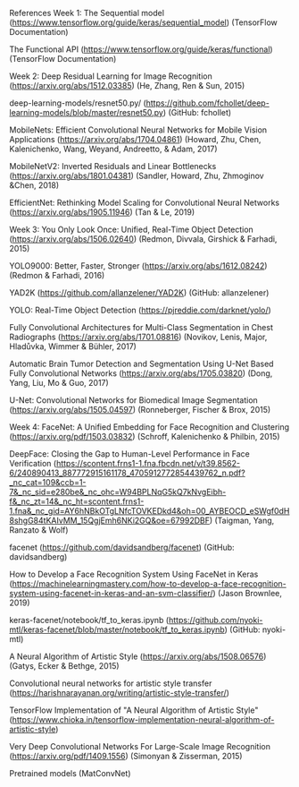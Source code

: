 References
Week 1:
The Sequential model (https://www.tensorflow.org/guide/keras/sequential_model)
 (TensorFlow Documentation)

The Functional API (https://www.tensorflow.org/guide/keras/functional)
 (TensorFlow Documentation)

Week 2:
Deep Residual Learning for Image Recognition (https://arxiv.org/abs/1512.03385)
 (He, Zhang, Ren & Sun, 2015)

deep-learning-models/resnet50.py/ (https://github.com/fchollet/deep-learning-models/blob/master/resnet50.py)
 (GitHub: fchollet)

MobileNets: Efficient Convolutional Neural Networks for Mobile Vision Applications (https://arxiv.org/abs/1704.04861)
 (Howard, Zhu, Chen, Kalenichenko, Wang, Weyand, Andreetto, & Adam, 2017)

MobileNetV2: Inverted Residuals and Linear Bottlenecks (https://arxiv.org/abs/1801.04381)
 (Sandler, Howard, Zhu, Zhmoginov &Chen, 2018)

EfficientNet: Rethinking Model Scaling for Convolutional Neural Networks (https://arxiv.org/abs/1905.11946)
 (Tan & Le, 2019)

Week 3:
You Only Look Once: Unified, Real-Time Object Detection (https://arxiv.org/abs/1506.02640)
 (Redmon, Divvala, Girshick & Farhadi, 2015)

YOLO9000: Better, Faster, Stronger (https://arxiv.org/abs/1612.08242)
 (Redmon & Farhadi, 2016)

YAD2K (https://github.com/allanzelener/YAD2K)
 (GitHub: allanzelener)

YOLO: Real-Time Object Detection (https://pjreddie.com/darknet/yolo/)

Fully Convolutional Architectures for Multi-Class Segmentation in Chest Radiographs (https://arxiv.org/abs/1701.08816)
 (Novikov, Lenis, Major, Hladůvka, Wimmer & Bühler, 2017)

Automatic Brain Tumor Detection and Segmentation Using U-Net Based Fully Convolutional Networks (https://arxiv.org/abs/1705.03820)
 (Dong, Yang, Liu, Mo & Guo, 2017)

U-Net: Convolutional Networks for Biomedical Image Segmentation (https://arxiv.org/abs/1505.04597)
 (Ronneberger, Fischer & Brox, 2015)

Week 4:
FaceNet: A Unified Embedding for Face Recognition and Clustering (https://arxiv.org/pdf/1503.03832)
 (Schroff, Kalenichenko & Philbin, 2015)

DeepFace: Closing the Gap to Human-Level Performance in Face Verification (https://scontent.frns1-1.fna.fbcdn.net/v/t39.8562-6/240890413_887772915161178_4705912772854439762_n.pdf?_nc_cat=109&ccb=1-7&_nc_sid=e280be&_nc_ohc=W94BPLNqG5kQ7kNvgEibh-f&_nc_zt=14&_nc_ht=scontent.frns1-1.fna&_nc_gid=AY6hNBkOTgLNfcTOVKEDkd4&oh=00_AYBEOCD_eSWgf0dH8shgG84tKAIvMM_15QgjEmh6NKi2GQ&oe=67992DBF)
 (Taigman, Yang, Ranzato & Wolf)

facenet (https://github.com/davidsandberg/facenet)
 (GitHub: davidsandberg)

How to Develop a Face Recognition System Using FaceNet in Keras (https://machinelearningmastery.com/how-to-develop-a-face-recognition-system-using-facenet-in-keras-and-an-svm-classifier/)
 (Jason Brownlee, 2019)

keras-facenet/notebook/tf_to_keras.ipynb (https://github.com/nyoki-mtl/keras-facenet/blob/master/notebook/tf_to_keras.ipynb)
 (GitHub: nyoki-mtl)

A Neural Algorithm of Artistic Style (https://arxiv.org/abs/1508.06576)
 (Gatys, Ecker & Bethge, 2015)

Convolutional neural networks for artistic style transfer (https://harishnarayanan.org/writing/artistic-style-transfer/)

TensorFlow Implementation of "A Neural Algorithm of Artistic Style" (https://www.chioka.in/tensorflow-implementation-neural-algorithm-of-artistic-style)

Very Deep Convolutional Networks For Large-Scale Image Recognition (https://arxiv.org/pdf/1409.1556)
 (Simonyan & Zisserman, 2015)

Pretrained models
 (MatConvNet)